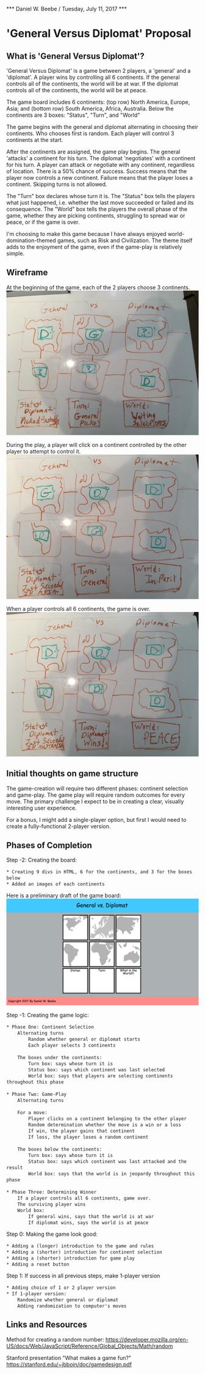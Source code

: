 *** Daniel W. Beebe / Tuesday, July 11, 2017 ***

# 'General Versus Diplomat' Proposal

## What is 'General Versus Diplomat'?

'General Versus Diplomat' is a game between 2 players, a 'general' and a 'diplomat'. A player wins by controlling all 6 continents. If the general controls all of the continents, the world will be at war. If the diplomat controls all of the continents, the world will be at peace.

The game board includes 6 continents: (top row) North America, Europe, Asia; and (bottom row)  South America, Africa, Australia. Below the continents are 3 boxes: "Status", "Turn", and "World"

The game begins with the general and diplomat alternating in choosing their continents. Who chooses first is random. Each player will control 3 continents at the start.

After the continents are assigned, the game play begins. The general 'attacks' a continent for his turn. The diplomat 'negotiates' with a continent for his turn. A player can attack or negotiate with any continent, regardless of location. There is a 50% chance of success. Success means that the player now controls a new continent. Failure means that the player loses a continent. Skipping turns is not allowed. 

The "Turn" box declares whose turn it is. The "Status" box tells the players what just happened, i.e. whether the last move succeeded or failed and its consequence. The "World" box tells the players the overall phase of the game, whether they are picking continents, struggling to spread war or peace, or if the game is over.

I'm choosing to make this game because I have always enjoyed world-domination-themed games, such as Risk and Civilization. The theme itself adds to the enjoyment of the game, even if the game-play is relatively simple.

## Wireframe

At the beginning of the game, each of the 2 players choose 3 continents.
<img src="images/continent-selection-photo.JPG">

During the play, a player will click on a continent controlled by the other player to attempt to control it.
<img src="images/game-play-photo.JPG">

When a player controls all 6 continents, the game is over.
<img src="images/game-over-photo.JPG">

## Initial thoughts on game structure

The game-creation will require two different phases: continent selection and game-play. The game play will require random outcomes for every move. The primary challenge I expect to be in creating a clear, visually interesting user experience.

For a bonus, I might add a single-player option, but first I would need to create a fully-functional 2-player version.

## Phases of Completion

Step -2: Creating the board:
    
    * Creating 9 divs in HTML, 6 for the continents, and 3 for the boxes below
    * Added an images of each continents

Here is a preliminary draft of the game board:
<img src="images/screen-shot.png">

Step -1: Creating the game logic:
    
    * Phase One: Continent Selection
        Alternating turns
            Random whether general or diplomat starts
            Each player selects 3 continents
    
        The boxes under the continents:
            Turn box: says whose turn it is
            Status box: says which continent was last selected
            World box: says that players are selecting continents throughout this phase
     
    * Phase Two: Game-Play
        Alternating turns

        For a move: 
            Player clicks on a continent belonging to the other player
            Random determination whether the move is a win or a loss
            If win, the player gains that continent
            If loss, the player loses a random continent

        The boxes below the continents:
            Turn box: says whose turn it is
            Status box: says which continent was last attacked and the result
            World box: says that the world is in jeopardy throughout this phase

    * Phase Three: Determining Winner
        If a player controls all 6 continents, game over. 
        The surviving player wins
        World box: 
            If general wins, says that the world is at war
            If diplomat wins, says the world is at peace

Step 0: Making the game look good:

    * Adding a (longer) introduction to the game and rules
    * Adding a (shorter) introduction for continent selection
    * Adding a (shorter) introduction for game play
    * Adding a reset button

Step 1: If success in all previous steps, make 1-player version

    * Adding choice of 1 or 2 player version
    * If 1-player version:    
        Randomize whether general or diplomat
        Adding randomization to computer's moves

## Links and Resources

Method for creating a random number: 
https://developer.mozilla.org/en-US/docs/Web/JavaScript/Reference/Global_Objects/Math/random

Stanford presentation "What makes a game fun?" 
https://stanford.edu/~jbboin/doc/gamedesign.pdf


